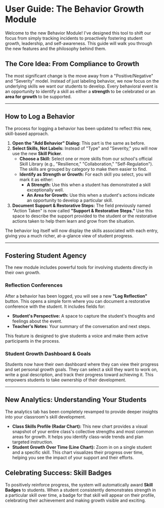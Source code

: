 # User Guide: The Behavior Growth Module

Welcome to the new Behavior Module! I've designed this tool to shift our focus from simply tracking incidents to proactively fostering student growth, leadership, and self-awareness. This guide will walk you through the new features and the philosophy behind them.

## The Core Idea: From Compliance to Growth

The most significant change is the move away from a "Positive/Negative" and "Severity" model. Instead of just labeling behavior, we now focus on the underlying skills we want our students to develop. Every behavioral event is an opportunity to identify a skill as either a **strength** to be celebrated or an **area for growth** to be supported.

---

## How to Log a Behavior

The process for logging a behavior has been updated to reflect this new, skill-based approach.

1.  **Open the "Add Behavior" Dialog:** This part is the same as before.
2.  **Select Skills, Not Labels:** Instead of "Type" and "Severity," you will now use the new **Skill Picker**.
    *   **Choose a Skill:** Select one or more skills from our school's official Skill Library (e.g., "Resilience," "Collaboration," "Self-Regulation"). The skills are grouped by category to make them easier to find.
    *   **Identify as Strength or Growth:** For each skill you select, you will mark it as either:
        *   **A Strength:** Use this when a student has demonstrated a skill exceptionally well.
        *   **An Area for Growth:** Use this when a student's actions indicate an opportunity to develop a particular skill.
3.  **Document Support & Restorative Steps:** The field previously named "Action Taken" is now called **"Support & Restorative Steps."** Use this space to describe the support provided to the student or the restorative actions taken to help them learn and grow from the situation.

The behavior log itself will now display the skills associated with each entry, giving you a much richer, at-a-glance view of student progress.

---

## Fostering Student Agency

The new module includes powerful tools for involving students directly in their own growth.

### Reflection Conferences

After a behavior has been logged, you will see a new **"Log Reflection"** button. This opens a simple form where you can document a restorative conference with the student. It includes fields for:

*   **Student's Perspective:** A space to capture the student's thoughts and feelings about the event.
*   **Teacher's Notes:** Your summary of the conversation and next steps.

This feature is designed to give students a voice and make them active participants in the process.

### Student Growth Dashboard & Goals

Students now have their own dashboard where they can view their progress and set personal growth goals. They can select a skill they want to work on, write a goal description, and track their progress toward achieving it. This empowers students to take ownership of their development.

---

## New Analytics: Understanding Your Students

The analytics tab has been completely revamped to provide deeper insights into your classroom's skill development.

*   **Class Skills Profile (Radar Chart):** This new chart provides a visual snapshot of your entire class's collective strengths and most common areas for growth. It helps you identify class-wide trends and plan targeted instruction.
*   **Student Growth Over Time (Line Chart):** Zoom in on a single student and a specific skill. This chart visualizes their progress over time, helping you see the impact of your support and their efforts.

## Celebrating Success: Skill Badges

To positively reinforce progress, the system will automatically award **Skill Badges** to students. When a student consistently demonstrates strength in a particular skill over time, a badge for that skill will appear on their profile, celebrating their achievement and making growth visible and exciting.
